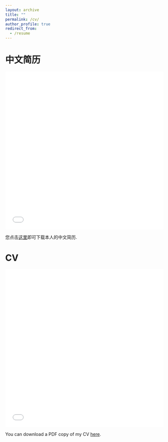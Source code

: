 ```yaml
---
layout: archive
title: ""
permalink: /cv/
author_profile: true
redirect_from:
  - /resume
---
```

  

# 中文简历
<iframe src="/files/DengJiaXin_UESTC_CH.pdf" width="100%" height="500" frameborder="no" border="0" marginwidth="0" marginheight="0"></iframe>

您点击[这里](/files/DengJiaXin_UESTC_CH.pdf)即可下载本人的中文简历.

# CV
<iframe src="/files/DengJiaXin_UESTC_EN.pdf" width="100%" height="500" frameborder="no" border="0" marginwidth="0" marginheight="0"></iframe>

You can download a PDF copy of my CV [here](/files/DengJiaXin_UESTC_EN.pdf).
